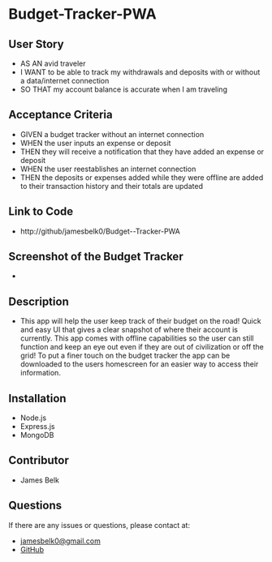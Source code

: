 # Budget-Tracker-PWA

## User Story
- AS AN avid traveler
- I WANT to be able to track my withdrawals and deposits with or without a data/internet connection
- SO THAT my account balance is accurate when I am traveling 

## Acceptance Criteria
- GIVEN a budget tracker without an internet connection
- WHEN the user inputs an expense or deposit
- THEN they will receive a notification that they have added an expense or deposit
- WHEN the user reestablishes an internet connection
- THEN the deposits or expenses added while they were offline are added to their transaction history and their totals are updated

## Link to Code
- http://github/jamesbelk0/Budget--Tracker-PWA

## Screenshot of the Budget Tracker
- 

## Description
- This app will help the user keep track of their budget on the road! Quick and easy UI that gives a clear snapshot of where their account is currently. This app comes with offline capabilities so the user can still function and keep an eye out even if they are out of civilization or off the grid! To put a finer touch on the budget tracker the app can be downloaded to the users homescreen for an easier way to access their information. 

## Installation
- Node.js
- Express.js
- MongoDB

## Contributor
- James Belk

## Questions
If there are any issues or questions, please contact at:
- <jamesbelk0@gmail.com>
- [GitHub](https://github.com/jamesbelk0)